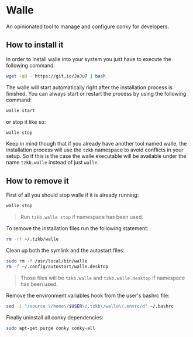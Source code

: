 # Walle

An opinionated tool to manage and configure conky for developers.

## How to install it

In order to install walle into your system you just have to execute the following command:

```sh
wget -qO - https://git.io/JaJu7 | bash
```

The walle will start automatically right after the installation process is finished. You can always start or restart the process by using the following command:

```sh
walle start
```

or stop it like so:

```sh
walle stop
```

Keep in mind though that if you already have another tool named walle, the installation process will use the `tzkb` namespace to avoid conflicts in your setup. So if this is the case the walle executable will be available under the name `tzkb.walle` instead of just `walle`.

## How to remove it

First of all you should stop walle if it is already running:

```sh
walle stop
```

> Run `tzkb.walle stop` if namespace has been used.

To remove the installation files run the following statement:

```sh
rm -rf ~/.tzkb/walle
```

Clean up both the symlink and the autostart files:

```sh
sudo rm -f /usr/local/bin/walle
rm -f ~/.config/autostart/walle.desktop
```

> Those files will be `tzkb.walle` and `tzkb.walle.desktop` if namespace has been used.

Remove the environment variables hook from the user's bashrc file:

```sh
sed -i "/source \/home\/$USER\/.tzkb\/walle\/.envrc/d" ~/.bashrc
```

Finally uninstall all conky dependencies:

```sh
sudo apt-get purge conky conky-all
```